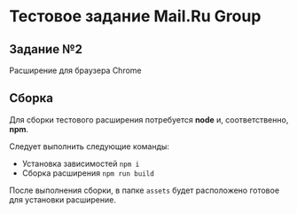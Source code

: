 # Тестовое задание Mail.Ru Group
## Задание №2
Расширение для браузера Chrome

## Сборка
Для сборки тестового расширения потребуется **node** и, соответственно, **npm**.

Следует выполнить следующие команды:
 - Установка зависимостей ```npm i```
 - Сборка расширения ```npm run build```
 
После выполнения сборки, в папке ```assets``` будет расположено готовое для установки расширение.
